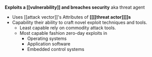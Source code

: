 **Exploits a [[vulnerability]] and breaches security**
aka threat agent
- Uses [[attack vector]]'s
Attributes of **[[[[threat actor]]]]s**
- Capability their ability to craft novel exploit techniques and tools.
	- Least capable rely on commodity attack tools.
	- Most capable fashion zero-day exploits in
		- Operating systems
		- Application software
		- Embedded control systems